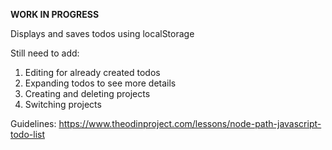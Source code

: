 **WORK IN PROGRESS**

Displays and saves todos using localStorage

Still need to add:
1. Editing for already created todos
2. Expanding todos to see more details
3. Creating and deleting projects
4. Switching projects

Guidelines: https://www.theodinproject.com/lessons/node-path-javascript-todo-list